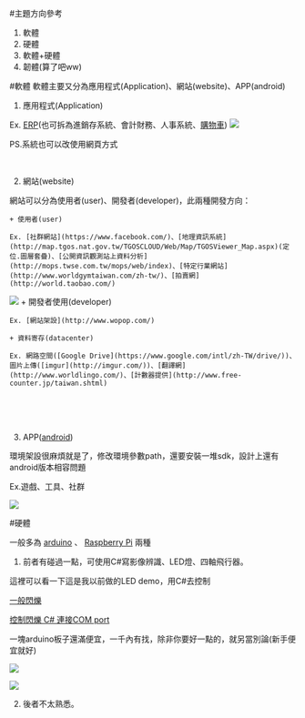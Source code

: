 #主題方向參考
1. 軟體
2. 硬體
3. 軟體+硬體
4. 韌體(算了吧ww)

#軟體
軟體主要又分為應用程式(Application)、網站(website)、APP(android)

1. 應用程式(Application)

  Ex. [ERP](http://www.weberp.org/)(也可拆為進銷存系統、會計財務、人事系統、[購物車](http://www.opencart.idv.tw/))
  ![](http://erp2000.com/images/framework01.jpg)　
  
  PS.系統也可以改使用網頁方式
    
    　
2. 網站(website)

  網站可以分為使用者(user)、開發者(developer)，此兩種開發方向：

    + 使用者(user)
    
    Ex. [社群網站](https://www.facebook.com/)、[地理資訊系統](http://map.tgos.nat.gov.tw/TGOSCLOUD/Web/Map/TGOSViewer_Map.aspx)(定位.圖層套疊)、[公開資訊觀測站上資料分析](http://mops.twse.com.tw/mops/web/index)、[特定行業網站](http://www.worldgymtaiwan.com/zh-tw/)、[拍賣網](http://world.taobao.com/)
  ![](http://blog.phimedia.tv/images/get-in-social-network-1.jpg)
    + 開發者使用(developer)
    
    Ex. [網站架設](http://www.wopop.com/)

    + 資料寄存(datacenter)
    
    Ex. 網路空間([Google Drive](https://www.google.com/intl/zh-TW/drive/))、圖片上傳([imgur](http://imgur.com/))、[翻譯網](http://www.worldlingo.com/)、[計數器提供](http://www.free-counter.jp/taiwan.shtml)
  　
    
    　
3. APP([android](http://readandplay.pixnet.net/blog/post/140001110-%E7%AC%AC%E4%B8%80%E6%94%AFandroid-app%E7%A8%8B%E5%BC%8F%E6%95%99%E5%AD%B8))

  環境架設很麻煩就是了，修改環境參數path，還要安裝一堆sdk，設計上還有android版本相容問題

  Ex.遊戲、工具、社群
  
  ![](http://www.jmc.edu/exobiz2k16/dev/images/a1.jpg)
  
  
#硬體

  一般多為 [arduino](http://elesson.tc.edu.tw/md221/pluginfile.php/4151/mod_resource/content/1/arduino.pdf) 、 [Raspberry Pi](http://twcn.rs-online.com/web/generalDisplay.html?id=raspberrypi) 兩種

1. 前者有碰過一點，可使用C#寫影像辨識、LED燈、四軸飛行器。
  
  這裡可以看一下這是我以前做的LED demo，用C#去控制

  [一般閃爍](https://www.facebook.com/qi.lian.56/videos/10202830423120591/?l=1696193390588091054)
  
  [控制閃爍 C# 連接COM port](https://www.facebook.com/qi.lian.56/videos/10202822220955542/?l=1701046812625533479)
  
  一塊arduino板子還滿便宜，一千內有找，除非你要好一點的，就另當別論(新手便宜就好)

  ![](https://www.arduino-board.com/images/thumbs/arduino-zero.jpg)

  ![](http://www.diy-robots.com/wp-content/uploads/2012/06/IMG_4905.jpg)
  
 
  
2. 後者不太熟悉。
